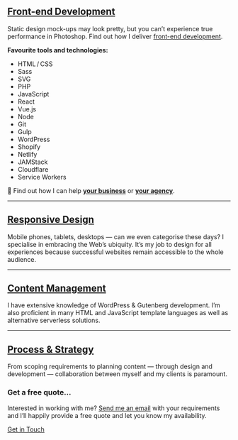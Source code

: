 ## [Front-end Development](/front-end-development/)

Static design mock-ups may look pretty, but you can’t experience true performance in Photoshop. Find out how I deliver [front-end development](/front-end-development/).

**Favourite tools and technologies:**

<ul class="b-boxed b-boxed--spec">
  <li>HTML / CSS</li>
  <li>Sass</li>
  <li>SVG</li>
  <li>PHP</li>
  <li>JavaScript</li>
  <li>React</li>
  <li>Vue.js</li>
  <li>Node</li>
  <li>Git</li>
  <li>Gulp</li>
  <li>WordPress</li>
  <li>Shopify</li>
  <li>Netlify</li>
  <li>JAMStack</li>
  <li>Cloudflare</li>
  <li>Service Workers</li>
</ul>

📢 Find out how I can help [**your business**](/working-with-clients/) or [**your agency**](/working-with-agencies/).

<hr>

## [Responsive Design](/responsive-design/)

Mobile phones, tablets, desktops — can we even categorise these days? I specialise in embracing the Web’s ubiquity. It’s my job to design for all experiences because successful websites remain accessible to the whole audience.

<hr>

## [Content Management](/wordpress-and-cms-integration/)

I have extensive knowledge of WordPress & Gutenberg development. I’m also proficient in many HTML and JavaScript template languages as well as alternative serverless solutions.

<hr>

## [Process & Strategy](/process-and-strategy/)

From scoping requirements to planning content — through design and development — collaboration between myself and my clients is paramount.

<div class="b-boxed b-boxed--dark u-dark">
  <h3>Get a free quote&hellip;</h3>
  <p>Interested in working with me? <a href="/contact/">Send me an email</a> with your requirements and I’ll happily provide a free quote and let you know my availability.</p>
  <a href="/contact/" class="e-button e-button--bg1">Get in Touch</a>
</div>
